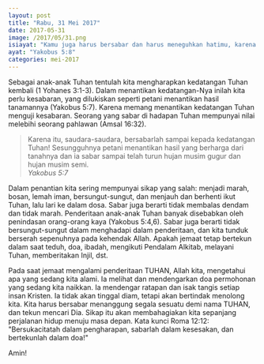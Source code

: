 ```yaml
---
layout: post
title: "Rabu, 31 Mei 2017"
date: 2017-05-31
image: /2017/05/31.png
isiayat: "Kamu juga harus bersabar dan harus meneguhkan hatimu, karena kedatangan Tuhan sudah dekat!"
ayat: "Yakobus 5:8"
categories: mei-2017
---
```


Sebagai anak-anak Tuhan tentulah kita mengharapkan kedatangan Tuhan kembali (1 Yohanes 3:1-3). Dalam menantikan kedatangan-Nya inilah kita perlu kesabaran, yang dilukiskan seperti petani menantikan hasil tanamannya (Yakobus 5:7). Karena memang menantikan kedatangan Tuhan menguji kesabaran. Seorang yang sabar di hadapan Tuhan mempunyai nilai melebihi seorang pahlawan (Amsal 16:32).

<blockquote>Karena itu, saudara-saudara, bersabarlah sampai kepada kedatangan Tuhan! Sesungguhnya petani menantikan hasil yang berharga dari tanahnya dan ia sabar sampai telah turun hujan musim gugur dan hujan musim semi.
<br /><cite>Yakobus 5:7</cite></blockquote>

Dalam penantian kita sering mempunyai sikap yang salah: menjadi marah, bosan, lemah iman, bersungut-sungut, dan menjauh dan berhenti ikut Tuhan, lalu lari ke dalam dosa. Sabar juga berarti tidak membalas dendam dan tidak marah. Penderitaan anak-anak Tuhan banyak disebabkan oleh penindasan orang-orang kaya (Yakobus 5:4,6). Sabar juga berarti tidak bersungut-sungut dalam menghadapi dalam penderitaan, dan kita tunduk berserah sepenuhnya pada kehendak Allah. Apakah jemaat tetap bertekun dalam saat teduh, doa, ibadah, mengikuti Pendalam Alkitab, melayani Tuhan, memberitakan Injil, dst.

Pada saat jemaat mengalami penderitaan TUHAN, Allah kita, mengetahui apa yang sedang kita alami. Ia melihat dan mendengarkan doa permohonan yang sedang kita naikkan. Ia mendengar ratapan dan isak tangis setiap insan Kristen. Ia tidak akan tinggal diam, tetapi akan bertindak menolong kita. Kita harus bersabar menanggung segala sesuatu demi nama TUHAN, dan tekun mencari Dia. Sikap itu akan membahagiakan kita sepanjang perjalanan hidup menuju masa depan. Kata kunci Roma 12:12: "Bersukacitatah dalam pengharapan, sabarlah dalam kesesakan, dan bertekunlah dalam doa!"

Amin!